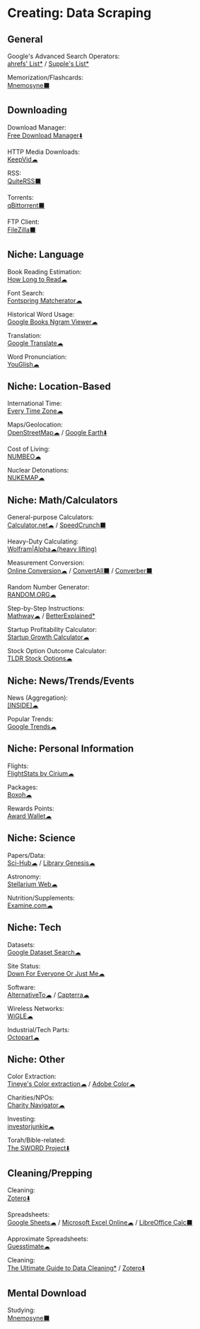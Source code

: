 # Creating: Data Scraping

## General

Google's Advanced Search Operators:  
	[ahrefs' List*](https://supple.com.au/tools/google-advanced-search-operators/) / 
	[Supple's List*](https://ahrefs.com/blog/google-advanced-search-operators/)

Memorization/Flashcards:  
	[Mnemosyne⬛](https://mnemosyne-proj.org/)

## Downloading

Download Manager:  
	[Free Download Manager⬇️](https://www.freedownloadmanager.org/)

HTTP Media Downloads:  
	[KeepVid☁](https://keepvid.com/)

RSS:  
	[QuiteRSS⬛](https://quiterss.org/)

Torrents:  
	[qBittorrent⬛](https://www.qbittorrent.org/)

FTP Client:  
	[FileZilla⬛](https://filezilla-project.org/)

## Niche: Language

Book Reading Estimation:  
	[How Long to Read☁](https://www.howlongtoreadthis.com/)

Font Search:  
	[Fontspring Matcherator☁](https://www.fontspring.com/matcherator)

Historical Word Usage:  
	[Google Books Ngram Viewer☁](https://books.google.com/ngrams)

Translation:  
	[Google Translate☁](https://translate.google.com/)

Word Pronunciation:  
	[YouGlish☁](https://youglish.com/)

## Niche: Location-Based

International Time:  
	[Every Time Zone☁](https://everytimezone.com/)

Maps/Geolocation:  
	[OpenStreetMap☁](https://www.openstreetmap.org/about) / 
	[Google Earth⬇️](https://www.google.com/earth/)

Cost of Living:  
	[NUMBEO☁](https://www.numbeo.com/)

Nuclear Detonations:  
	[NUKEMAP☁](https://nuclearsecrecy.com/nukemap/)

## Niche: Math/Calculators

General-purpose Calculators:  
	[Calculator.net☁](https://www.calculator.net/) / 
	[SpeedCrunch⬛](https://speedcrunch.org/)

Heavy-Duty Calculating:  
	[Wolfram|Alpha☁(heavy lifting)](https://www.wolframalpha.com/)

Measurement Conversion:  
	[Online Conversion☁](http://www.onlineconversion.com/) / 
	[ConvertAll⬛](http://convertall.bellz.org/) / 
	[Converber⬛](http://www.xyntec.com/converber.htm)

Random Number Generator:  
	[RANDOM.ORG☁](https://www.random.org/)

Step-by-Step Instructions:  
	[Mathway☁](https://www.mathway.com/) / 
	[BetterExplained*](https://betterexplained.com/)

Startup Profitability Calculator:  
	[Startup Growth Calculator☁](http://growth.tlb.org/#)

Stock Option Outcome Calculator:  
	[TLDR Stock Options☁](https://tldroptions.io/)

## Niche: News/Trends/Events

News (Aggregation):  
	[[INSIDE]☁](https://inside.com/)

Popular Trends:  
	[Google Trends☁](https://trends.google.com/)

## Niche: Personal Information

Flights:  
	[FlightStats by Cirium☁](https://www.flightstats.com)

Packages:  
	[Boxoh☁](http://www.boxoh.com/)

Rewards Points:  
	[Award Wallet☁](https://awardwallet.com/)

## Niche: Science

Papers/Data:  
	[Sci-Hub☁](https://sci-hub.se/) / 
	[Library Genesis☁](https://libgen.is/)

Astronomy:  
	[Stellarium Web☁](https://stellarium-web.org/)

Nutrition/Supplements:  
	[Examine.com☁](https://examine.com/)

## Niche: Tech

Datasets:  
	[Google Dataset Search☁](https://toolbox.google.com/datasetsearch)

Site Status:  
	[Down For Everyone Or Just Me☁](https://downforeveryoneorjustme.com/)

Software:  
	[AlternativeTo☁](https://alternativeto.net/) / 
	[Capterra☁](https://www.capterra.com/)

Wireless Networks:  
	[WiGLE☁](https://wigle.net/)

Industrial/Tech Parts:  
	[Octopart☁](https://octopart.com/)

## Niche: Other

Color Extraction:  
	[Tineye's Color extraction☁](https://labs.tineye.com/color/) / 
	[Adobe Color☁](https://color.adobe.com)

Charities/NPOs:  
	[Charity Navigator☁](https://www.charitynavigator.org/)

Investing:  
	[investorjunkie☁](https://investorjunkie.com/)

Torah/Bible-related:  
	[The SWORD Project⬇️](https://www.crosswire.org/sword/modules/index.jsp)

## Cleaning/Prepping

Cleaning:  
	[Zotero⬇️](https://www.zotero.org/)

Spreadsheets:  
	[Google Sheets☁](https://sheets.google.com) / 
	[Microsoft Excel Online☁](https://office.live.com/start/Excel.aspx) / 
	[LibreOffice Calc⬛](https://www.libreoffice.org/)

Approximate Spreadsheets:  
	[Guesstimate☁](https://www.getguesstimate.com/)

Cleaning:  
	[The Ultimate Guide to Data Cleaning*](https://towardsdatascience.com/the-ultimate-guide-to-data-cleaning-3969843991d4) / 
	[Zotero⬇️](https://www.zotero.org/)


## Mental Download

Studying:  
	[Mnemosyne⬛](https://mnemosyne-proj.org/)
